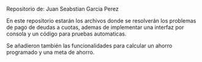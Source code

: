 Repositorio de: Juan Seabstian Garcia Perez

En este repositorio estarán los archivos donde se resolverán los problemas de pago de deudas a cuotas, ademas de implementar una interfaz por consola y un código para pruebas automaticas.

Se añadieron también las funcionalidades para calcular un ahorro programado y una meta de ahorro.